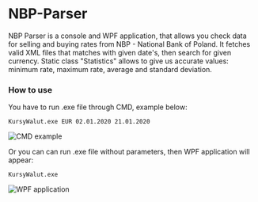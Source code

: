 # NBP-Parser
NBP Parser is a console and WPF application, that allows you check data for selling and buying rates from NBP - National Bank of Poland. It fetches valid XML files that matches with given date's, then search for given currency. Static class "Statistics" allows to give us accurate values: minimum rate, maximum rate, average and standard deviation.
### How to use
You have to run .exe file through CMD, example below:
```
KursyWalut.exe EUR 02.01.2020 21.01.2020
```
![CMD example](https://i.gyazo.com/ab85881d516ecc1775731a440c809356.png "CMD example")

Or you can can run .exe file without parameters, then WPF application will appear:
```
KursyWalut.exe
```
![WPF application](https://i.gyazo.com/d623eb6366b222db74986434ac1f3d36.png "WPF app")
